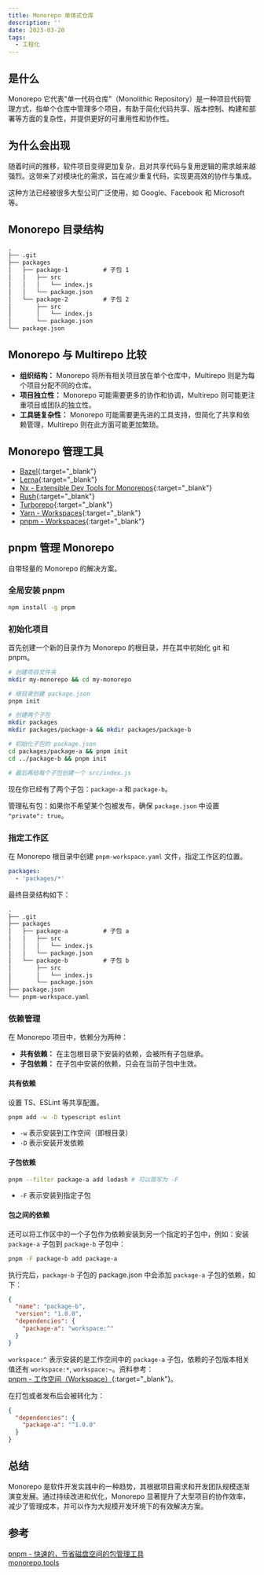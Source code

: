 ```yaml
---
title: Monorepo 单体式仓库
description: ''
date: 2023-03-20
tags:
  - 工程化
---
```


## 是什么

Monorepo 它代表"单一代码仓库"（Monolithic Repository）是一种项目代码管理方式，指单个仓库中管理多个项目，有助于简化代码共享、版本控制、构建和部署等方面的复杂性，并提供更好的可重用性和协作性。

## 为什么会出现

随着时间的推移，软件项目变得更加复杂，且对共享代码与复用逻辑的需求越来越强烈。这带来了对模块化的需求，旨在减少重复代码，实现更高效的协作与集成。

这种方法已经被很多大型公司广泛使用，如 Google、Facebook 和 Microsoft 等。

## Monorepo 目录结构

```md
.
├── .git
├── packages
│   ├── package-1          # 子包 1
│   │   ├── src
│   │   │   └── index.js
│   │   └── package.json
│   └── package-2          # 子包 2
│       ├── src
│       │   └── index.js
│       └── package.json
└── package.json
```

## Monorepo 与 Multirepo 比较

- **组织结构：** Monorepo 将所有相关项目放在单个仓库中，Multirepo 则是为每个项目分配不同的仓库。
- **项目独立性：** Monorepo 可能需要更多的协作和协调，Multirepo 则可能更注重项目或团队的独立性。
- **工具链复杂性：** Monorepo 可能需要更先进的工具支持，但简化了共享和依赖管理，Multirepo 则在此方面可能更加繁琐。

## Monorepo 管理工具

- [Bazel](https://bazel.build/){:target="_blank"}
- [Lerna](https://lerna.js.org/){:target="_blank"}
- [Nx - Extensible Dev Tools for Monorepos](https://nx.dev/){:target="_blank"}
- [Rush](https://rushjs.io/){:target="_blank"}
- [Turborepo](https://turbo.build/){:target="_blank"}
- [Yarn - Workspaces](https://classic.yarnpkg.com/en/docs/workspaces/){:target="_blank"}
- [pnpm - Workspaces](https://pnpm.io/workspaces){:target="_blank"}

## pnpm 管理 Monorepo

自带轻量的 Monorepo 的解决方案。

### 全局安装 pnpm

```sh
npm install -g pnpm
```

### 初始化项目

首先创建一个新的目录作为 Monorepo 的根目录，并在其中初始化 git 和 pnpm。

```sh
# 创建项目文件夹
mkdir my-monorepo && cd my-monorepo

# 根目录创建 package.json
pnpm init

# 创建两个子包
mkdir packages
mkdir packages/package-a && mkdir packages/package-b

# 初始化子包的 package.json
cd packages/package-a && pnpm init
cd ../package-b && pnpm init

# 最后再给每个子包创建一个 src/index.js
```
现在你已经有了两个子包：`package-a` 和 `package-b`。

管理私有包：如果你不希望某个包被发布，确保 `package.json` 中设置 `"private": true`。

### 指定工作区

在 Monorepo 根目录中创建 `pnpm-workspace.yaml` 文件，指定工作区的位置。

```yaml
packages:
  - 'packages/*'
```

最终目录结构如下：

```md
.
├── .git
├── packages
│   ├── package-a          # 子包 a
│   │   ├── src
│   │   │   └── index.js
│   │   └── package.json
│   └── package-b          # 子包 b
│       ├── src
│       │   └── index.js
│       └── package.json
├── package.json
└── pnpm-workspace.yaml
```

### 依赖管理

在 Monorepo 项目中，依赖分为两种：

- **共有依赖：** 在主包根目录下安装的依赖，会被所有子包继承。
- **子包依赖：** 在子包中安装的依赖，只会在当前子包中生效。

#### 共有依赖

设置 TS、ESLint 等共享配置。

```sh
pnpm add -w -D typescript eslint
```
- `-w` 表示安装到工作空间（即根目录）
- `-D` 表示安装开发依赖

#### 子包依赖

```sh
pnpm --filter package-a add lodash # 可以简写为 -F 
```
- `-F` 表示安装到指定子包

#### 包之间的依赖

还可以将工作区中的一个子包作为依赖安装到另一个指定的子包中，例如：安装 `package-a` 子包到 `package-b` 子包中：

```sh
pnpm -F package-b add package-a
```

执行完后，`package-b` 子包的 package.json 中会添加 `package-a` 子包的依赖，如下：

```json
{
  "name": "package-b",
  "version": "1.0.0",
  "dependencies": {
    "package-a": "workspace:^"
  }
}
```

`workspace:^` 表示安装的是工作空间中的 `package-a` 子包，依赖的子包版本相关值还有 `workspace:*`, `workspace:~`。资料参考： [pnpm - 工作空间（Workspace）](https://pnpm.io/zh/workspaces){:target="_blank"}。


在打包或者发布后会被转化为：

```json
{
  "dependencies": {
    "package-a": "^1.0.0"
  }
}
```

## 总结

Monorepo 是软件开发实践中的一种趋势，其根据项目需求和开发团队规模逐渐演变发展。通过持续改进和优化，Monorepo 显著提升了大型项目的协作效率，减少了管理成本，并可以作为大规模开发环境下的有效解决方案。

## 参考

[pnpm - 快速的，节省磁盘空间的包管理工具](https://pnpm.io/zh/)\
[monorepo.tools](https://monorepo.tools/#what-is-a-monorepo)